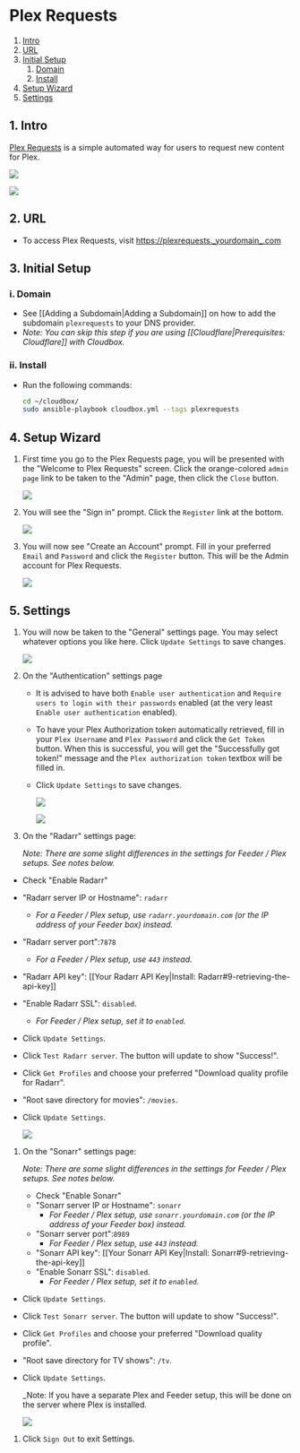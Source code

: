 # Plex Requests

1. [Intro](extras-plex-requests.md#1-intro)
2. [URL](extras-plex-requests.md#2-url)
3. [Initial Setup](extras-plex-requests.md#3-initial-setup)
   1. [Domain](extras-plex-requests.md#i-domain)
   2. [Install](extras-plex-requests.md#ii-install)
4. [Setup Wizard](extras-plex-requests.md#4-setup-wizard)
5. [Settings](extras-plex-requests.md#5-settings)

## 1. Intro

[Plex Requests](http://plexrequests.8bits.ca/) is a simple automated way for users to request new content for Plex.

![](https://i.imgur.com/mZELL2M.png)

![](https://i.imgur.com/XXAHC8k.png)

## 2. URL

* To access Plex Requests, visit [https://plexrequests.\_yourdomain\_.com](https://plexrequests._yourdomain_.com)

## 3. Initial Setup

### i. Domain

* See \[\[Adding a Subdomain\|Adding a Subdomain\]\] on how to add the subdomain `plexrequests` to your DNS provider.
* _Note: You can skip this step if you are using \[\[Cloudflare\|Prerequisites: Cloudflare\]\] with Cloudbox._

### ii. Install

* Run the following commands:

  ```bash
  cd ~/cloudbox/
  sudo ansible-playbook cloudbox.yml --tags plexrequests
  ```

## 4. Setup Wizard

1. First time you go to the Plex Requests page, you will be presented with the "Welcome to Plex Requests" screen. Click the orange-colored `admin page` link to be taken to the "Admin" page, then click the `Close` button.

   ![](https://i.imgur.com/nU4LllT.png)

2. You will see the "Sign in" prompt. Click the `Register` link at the bottom.

   ![](https://i.imgur.com/54U1EAA.png)

3. You will now see "Create an Account" prompt. Fill in your preferred `Email` and `Password` and click the `Register` button. This will be the Admin account for Plex Requests.

   ![](https://i.imgur.com/2axV0sW.png)

## 5. Settings

1. You will now be taken to the "General" settings page. You may select whatever options you like here. Click `Update Settings` to save changes.

   ![ ](https://i.imgur.com/02AlzFO.png)

2. On the "Authentication" settings page
   * It is advised to have both `Enable user authentication` and `Require users to login with their passwords` enabled \(at the very least `Enable user authentication` enabled\).
   * To have your Plex Authorization token automatically retrieved, fill in your `Plex Username` and `Plex Password` and click the `Get Token` button. When this is successful, you will get the "Successfully got token!" message and the `Plex authorization token` textbox will be filled in.
   * Click `Update Settings` to save changes.

     ![ ](https://i.imgur.com/vd35F5e.png)

     ![](https://i.imgur.com/gLucVsz.png)
3. On the "Radarr" settings page:

   _Note: There are some slight differences in the settings for Feeder / Plex setups. See notes below._

* Check "Enable Radarr"
* "Radarr server IP or Hostname": `radarr`
  * _For a Feeder / Plex setup, use `radarr.yourdomain.com` \(or the IP address of your Feeder box\) instead._
* "Radarr server port":`7878`
  * _For a Feeder / Plex setup, use `443` instead._
* "Radarr API key": \[\[Your Radarr API Key\|Install: Radarr\#9-retrieving-the-api-key\]\]
* "Enable Radarr SSL": `disabled`.
  * _For Feeder / Plex setup, set it to `enabled`._
* Click `Update Settings`.
* Click `Test Radarr server`. The button will update to show "Success!".
* Click `Get Profiles` and choose your preferred "Download quality profile for Radarr".
* "Root save directory for movies": `/movies`.
* Click `Update Settings`.

  ![](https://i.imgur.com/YKEPArN.png)

1. On the "Sonarr" settings page:

   _Note: There are some slight differences in the settings for Feeder / Plex setups. See notes below._

   * Check "Enable Sonarr"
   * "Sonarr server IP or Hostname": `sonarr`
     * _For Feeder / Plex setup, use `sonarr.yourdomain.com` \(or the IP address of your Feeder box\) instead._
   * "Sonarr server port":`8989`
     * _For Feeder / Plex setup, use `443` instead._
   * "Sonarr API key": \[\[Your Sonarr API Key\|Install: Sonarr\#9-retrieving-the-api-key\]\]
   * "Enable Sonarr SSL": `disabled`.
     * _For Feeder / Plex setup, set it to `enabled`._

* Click `Update Settings`.
* Click `Test Sonarr server`. The button will update to show "Success!".
* Click `Get Profiles` and choose your preferred "Download quality profile".
* "Root save directory for TV shows": `/tv`.
* Click `Update Settings`.

  \_Note: If you have a separate Plex and Feeder setup, this will be done on the server where Plex is installed.

  ![](https://i.imgur.com/fqnAyI5.png)

1. Click `Sign Out` to exit Settings.


